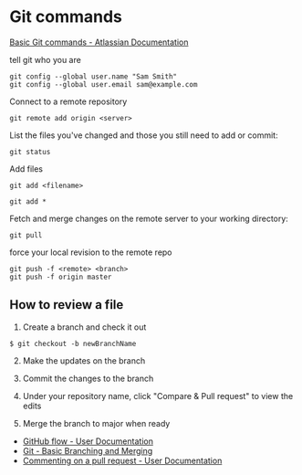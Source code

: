# Git commands

[Basic Git commands - Atlassian Documentation](https://confluence.atlassian.com/bitbucketserver/basic-git-commands-776639767.html)

tell git who you are 

```
git config --global user.name "Sam Smith"
git config --global user.email sam@example.com
```

Connect to a remote repository

```
git remote add origin <server>
```

List the files you've changed and those you still need to add or commit:

```
git status
```

Add files 

```
git add <filename>

git add *
```

Fetch and merge changes on the remote server to your working directory:

```
git pull
```

force your local revision to the remote repo

```
git push -f <remote> <branch>
git push -f origin master
```

## How to review a file

1. Create a branch and check it out

```
$ git checkout -b newBranchName
```
2. Make the updates on the branch

3. Commit the changes to the branch 

4. Under your repository name, click "Compare & Pull request" to view the edits

5. Merge the branch to major when ready

* [GitHub flow - User Documentation](https://help.github.com/articles/github-flow/)
* [Git - Basic Branching and Merging](https://git-scm.com/book/en/v2/Git-Branching-Basic-Branching-and-Merging)
* [Commenting on a pull request - User Documentation](https://help.github.com/articles/commenting-on-a-pull-request/)